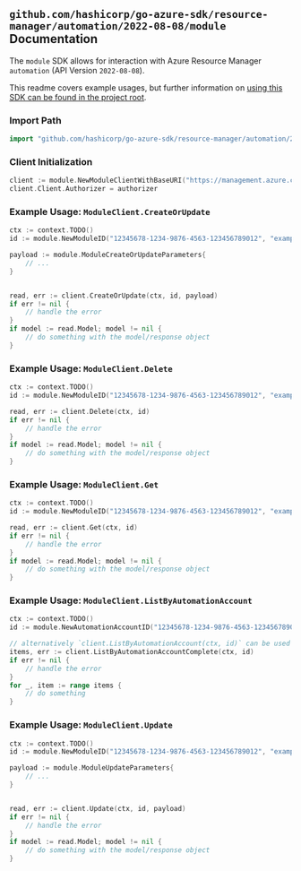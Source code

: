 
## `github.com/hashicorp/go-azure-sdk/resource-manager/automation/2022-08-08/module` Documentation

The `module` SDK allows for interaction with Azure Resource Manager `automation` (API Version `2022-08-08`).

This readme covers example usages, but further information on [using this SDK can be found in the project root](https://github.com/hashicorp/go-azure-sdk/tree/main/docs).

### Import Path

```go
import "github.com/hashicorp/go-azure-sdk/resource-manager/automation/2022-08-08/module"
```


### Client Initialization

```go
client := module.NewModuleClientWithBaseURI("https://management.azure.com")
client.Client.Authorizer = authorizer
```


### Example Usage: `ModuleClient.CreateOrUpdate`

```go
ctx := context.TODO()
id := module.NewModuleID("12345678-1234-9876-4563-123456789012", "example-resource-group", "automationAccountName", "moduleName")

payload := module.ModuleCreateOrUpdateParameters{
	// ...
}


read, err := client.CreateOrUpdate(ctx, id, payload)
if err != nil {
	// handle the error
}
if model := read.Model; model != nil {
	// do something with the model/response object
}
```


### Example Usage: `ModuleClient.Delete`

```go
ctx := context.TODO()
id := module.NewModuleID("12345678-1234-9876-4563-123456789012", "example-resource-group", "automationAccountName", "moduleName")

read, err := client.Delete(ctx, id)
if err != nil {
	// handle the error
}
if model := read.Model; model != nil {
	// do something with the model/response object
}
```


### Example Usage: `ModuleClient.Get`

```go
ctx := context.TODO()
id := module.NewModuleID("12345678-1234-9876-4563-123456789012", "example-resource-group", "automationAccountName", "moduleName")

read, err := client.Get(ctx, id)
if err != nil {
	// handle the error
}
if model := read.Model; model != nil {
	// do something with the model/response object
}
```


### Example Usage: `ModuleClient.ListByAutomationAccount`

```go
ctx := context.TODO()
id := module.NewAutomationAccountID("12345678-1234-9876-4563-123456789012", "example-resource-group", "automationAccountName")

// alternatively `client.ListByAutomationAccount(ctx, id)` can be used to do batched pagination
items, err := client.ListByAutomationAccountComplete(ctx, id)
if err != nil {
	// handle the error
}
for _, item := range items {
	// do something
}
```


### Example Usage: `ModuleClient.Update`

```go
ctx := context.TODO()
id := module.NewModuleID("12345678-1234-9876-4563-123456789012", "example-resource-group", "automationAccountName", "moduleName")

payload := module.ModuleUpdateParameters{
	// ...
}


read, err := client.Update(ctx, id, payload)
if err != nil {
	// handle the error
}
if model := read.Model; model != nil {
	// do something with the model/response object
}
```
